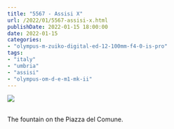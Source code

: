 ```yaml
---
title: "5567 - Assisi X"
url: /2022/01/5567-assisi-x.html
publishDate: 2022-01-15 18:00:00
date: 2022-01-15
categories:
- "olympus-m-zuiko-digital-ed-12-100mm-f4-0-is-pro"
tags:
- "italy"
- "umbria"
- "assisi"
- "olympus-om-d-e-m1-mk-ii"
---
```

<div class="container">
<div class="center"><a target="_blank" href="https://d25zfm9zpd7gm5.cloudfront.net/1200x1200/2019/20190903_112515_lr.jpg"><img class="webfeedsFeaturedVisual" src="https://d25zfm9zpd7gm5.cloudfront.net/0600x0600/2019/20190903_112515_lr.jpg" /></a></div>
</div>
<br />

The fountain on the Piazza del Comune.
